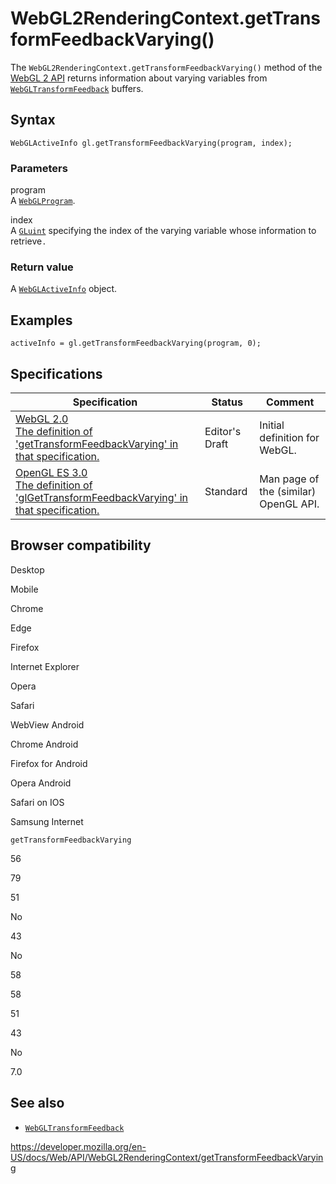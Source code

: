 WebGL2RenderingContext.getTransformFeedbackVarying()
====================================================

The `WebGL2RenderingContext.getTransformFeedbackVarying()` method of the [WebGL 2 API](../webgl_api) returns information about varying variables from [`WebGLTransformFeedback`](../webgltransformfeedback) buffers.

Syntax
------

    WebGLActiveInfo gl.getTransformFeedbackVarying(program, index);

### Parameters

program  
A [`WebGLProgram`](../webglprogram).

index  
A [`GLuint`](../webgl_api/types) specifying the index of the varying variable whose information to retrieve`.`

### Return value

A [`WebGLActiveInfo`](../webglactiveinfo) object.

Examples
--------

    activeInfo = gl.getTransformFeedbackVarying(program, 0);

Specifications
--------------

<table><thead><tr class="header"><th>Specification</th><th>Status</th><th>Comment</th></tr></thead><tbody><tr class="odd"><td><a href="https://www.khronos.org/registry/webgl/specs/latest/2.0/#3.7.15">WebGL 2.0<br />
<span class="small">The definition of 'getTransformFeedbackVarying' in that specification.</span></a></td><td><span class="spec-ed">Editor's Draft</span></td><td>Initial definition for WebGL.</td></tr><tr class="even"><td><a href="https://www.khronos.org/opengles/sdk/docs/man3/html/glGetTransformFeedbackVarying.xhtml">OpenGL ES 3.0<br />
<span class="small">The definition of 'glGetTransformFeedbackVarying' in that specification.</span></a></td><td><span class="spec-standard">Standard</span></td><td>Man page of the (similar) OpenGL API.</td></tr></tbody></table>

Browser compatibility
---------------------

Desktop

Mobile

Chrome

Edge

Firefox

Internet Explorer

Opera

Safari

WebView Android

Chrome Android

Firefox for Android

Opera Android

Safari on IOS

Samsung Internet

`getTransformFeedbackVarying`

56

79

51

No

43

No

58

58

51

43

No

7.0

See also
--------

-   [`WebGLTransformFeedback`](../webgltransformfeedback)

<a href="https://developer.mozilla.org/en-US/docs/Web/API/WebGL2RenderingContext/getTransformFeedbackVarying" class="_attribution-link">https://developer.mozilla.org/en-US/docs/Web/API/WebGL2RenderingContext/getTransformFeedbackVarying</a>
